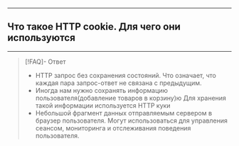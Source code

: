 ----
## Что такое HTTP cookie. Для чего они используются
----
> [!FAQ]- Ответ
> - HTTP запрос без сохранения состояний. Что означает, что каждая пара запрос-ответ не связана с предыдущим. 
> - Иногда нам нужно сохранять информацию пользователя(добавление товаров в корзину)ю Для хранения такой информации используется HTTP куки
> - Небольшой фрагмент данных отправляемым сервером в браузер пользователя. Могут использоваться для управления сеансом, мониторинга и отслеживания поведения пользователя. 